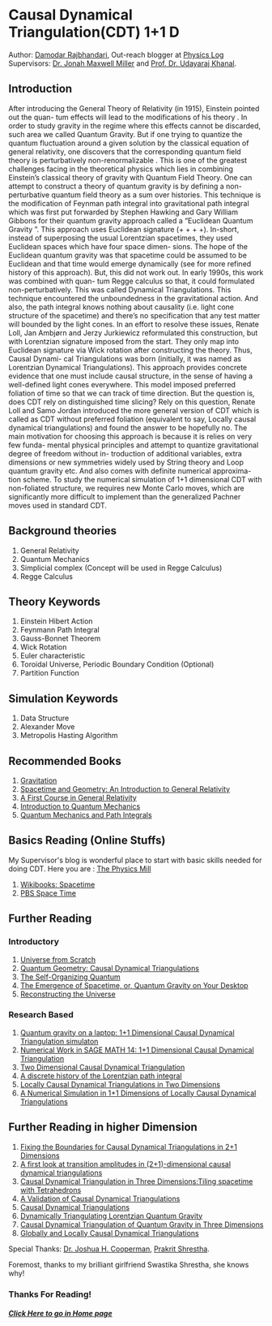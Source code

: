 # Causal Dynamical Triangulation(CDT) 1+1 D
Author: [Damodar Rajbhandari](mailto:damicristi7@live.com), Out-reach blogger at [Physics Log](http://www.physicslog.com/)  
Supervisors: [Dr. Jonah Maxwell Miller](mailto:jonah.maxwell.miller@gmail.com) and [Prof. Dr. Udayaraj Khanal](mailto:khanalu@yahoo.com).

## Introduction
After introducing the General Theory of Relativity (in 1915), Einstein pointed out the quan-
tum effects will lead to the modifications of his theory . In order to study gravity in the
regime where this effects cannot be discarded, such area we called Quantum Gravity. But if
one trying to quantize the quantum fluctuation around a given solution by the classical equation
of general relativity, one discovers that the corresponding quantum field theory is perturbatively
non-renormalizable . This is one of the greatest challenges facing in the theoretical physics
which lies in combining Einstein’s classical theory of gravity with Quantum Field Theory.
One can attempt to construct a theory of quantum gravity is by defining a non-perturbative
quantum field theory as a sum over histories. This technique is the modification of Feynman
path integral into gravitational path integral which was first put forwarded by Stephen Hawking
and Gary William Gibbons for their quantum gravity approach called a “Euclidean Quantum
Gravity ”. This approach uses Euclidean signature (+ + + +). In-short, instead of superposing
the usual Lorentzian spacetimes, they used Euclidean spaces which have four space dimen-
sions. The hope of the Euclidean quantum gravity was that spacetime could be assumed to be
Euclidean and that time would emerge dynamically (see for more refined history of this
approach). But, this did not work out. In early 1990s, this work was combined with quan-
tum Regge calculus so that, it could formulated non-perturbatively. This was called Dynamical
Triangulations. This technique encountered the unboundedness in the gravitational action.
And also, the path integral knows nothing about causality (i.e. light cone structure of the
spacetime) and there’s no specification that any test matter will bounded by the light cones. In
an effort to resolve these issues, Renate Loll, Jan Ambjørn and Jerzy Jurkiewicz reformulated
this construction, but with Lorentzian signature imposed from the start. They only map into
Euclidean signature via Wick rotation after constructing the theory. Thus, Causal Dynami-
cal Triangulations was born (initially, it was named as Lorentzian Dynamical Triangulations).
This approach provides concrete evidence that one must include causal structure, in the sense
of having a well-defined light cones everywhere. This model imposed preferred foliation of
time so that we can track of time direction. But the question is, does CDT rely on distinguished
time slicing? Rely on this question, Renate Loll and Samo Jordan introduced the more general
version of CDT which is called as CDT without preferred foliation (equivalent to say, Locally
causal dynamical triangulations) and found the answer to be hopefully no.
The main motivation for choosing this approach is because it is relies on very few funda-
mental physical principles and attempt to quantize gravitational degree of freedom without in-
troduction of additional variables, extra dimensions or new symmetries widely used by String
theory and Loop quantum gravity etc. And also comes with definite numerical approxima-
tion scheme. To study the numerical simulation of 1+1 dimensional CDT with non-foliated
structure, we requires new Monte Carlo moves, which are significantly more difficult to
implement than the generalized Pachner moves used in standard CDT.

## Background theories
1. General Relativity
2. Quantum Mechanics
3. Simplicial complex (Concept will be used in Regge Calculus)
4. Regge Calculus

## Theory Keywords
1. Einstein Hibert Action
2. Feynmann Path Integral
3. Gauss-Bonnet Theorem
4. Wick Rotation
5. Euler characteristic
6. Toroidal Universe, Periodic Boundary Condition (Optional)
7. Partition Function

## Simulation Keywords
1. Data Structure
2. Alexander Move
3. Metropolis Hasting Algorithm

## Recommended Books 
1. [Gravitation](https://www.amazon.com/Gravitation-Charles-W-Misner/dp/0716703440) 
2. [Spacetime and Geometry: An Introduction to General Relativity](https://www.amazon.com/Spacetime-Geometry-Introduction-General-Relativity/dp/0805387323)
3. [A First Course in General Relativity](https://www.amazon.com/First-Course-General-Relativity/dp/0521887054)
4. [Introduction to Quantum Mechanics](https://www.amazon.com/Introduction-Quantum-Mechanics-David-Griffiths/dp/0131118927)
5. [Quantum Mechanics and Path Integrals](https://www.amazon.com/Quantum-Mechanics-Path-Integrals-Emended/dp/0486477223)

## Basics Reading (Online Stuffs)
My Supervisor's blog is wonderful place to start with basic skills needed for doing CDT. Here you are : [The Physics Mill](http://www.thephysicsmill.com/)

1. [Wikibooks: Spacetime](https://en.wikibooks.org/wiki/Special_Relativity/Spacetime)
2. [PBS Space Time](https://www.youtube.com/channel/UC7_gcs09iThXybpVgjHZ_7g/playlists) 

## Further Reading 
### Introductory
1. [Universe from Scratch](https://arxiv.org/abs/hep-th/0509010v3)
2. [Quantum Geometry: Causal Dynamical Triangulations](http://www.thephysicsmill.com/2013/10/13/causal-dynamical-triangulations/) 
3. [The Self-Organizing Quantum](http://www.signallake.com/innovation/SelfOrganizingQuantumJul08.pdf) 
4. [The Emergence of Spacetime, or, Quantum Gravity on Your Desktop](https://arxiv.org/pdf/0711.0273.pdf)
5. [Reconstructing the Universe](https://arxiv.org/pdf/hep-th/0505154.pdf)

### Research Based
1. [Quantum gravity on a laptop: 1+1 Dimensional Causal Dynamical Triangulation   simulaton](http://www.sciencedirect.com/science/article/pii/S2211379712000319)
2. [Numerical Work in SAGE MATH 14: 1+1 Dimensional Causal Dynamical Triangulation](https://quantumtetrahedron.wordpress.com/2014/01/16/numerical-work-in-sage-math-14-11-dimensional-causal-dynamical-triangulation/)
3. [Two Dimensional Causal Dynamical Triangulation](http://physics.wooster.edu/JrIS/Files/Israel_Web_Article.pdf)
4. [A discrete history of the Lorentzian path integral](https://arxiv.org/pdf/hep-th/0212340.pdf)
5. [Locally Causal Dynamical Triangulations in Two Dimensions](https://arxiv.org/abs/1507.04566)
6. [A Numerical Simulation in 1+1 Dimensions of Locally Causal Dynamical Triangulations](http://www.ru.nl/publish/pages/760962/thesis_final_version.pdf)

## Further Reading in higher Dimension
1. [Fixing the Boundaries for Causal Dynamical Triangulations in 2+1 Dimensions](http://london.ucdavis.edu/~reu/REU12/Papers/miller.pdf)
2. [A first look at transition amplitudes in (2+1)-dimensional causal dynamical triangulations](https://arxiv.org/abs/1305.2932v3)
3. [Causal Dynamical Triangulation in Three Dimensions:Tiling spacetime with Tetrahedrons](http://physics.wooster.edu/JrIS/Files/Web_Article_Shrestha.pdf)
4. [A Validation of Causal Dynamical Triangulations](https://arxiv.org/abs/1110.6875) 
5. [Causal Dynamical Triangulations](https://sites.google.com/site/lisaglaserphysics/research/causal-dynamical-triangulations)
6. [Dynamically Triangulating Lorentzian Quantum Gravity](https://arxiv.org/pdf/hep-th/0105267.pdf)
7. [Causal Dynamical Triangulation of Quantum Gravity in Three Dimensions](http://london.ucdavis.edu/~reu/REU07/zhang.pdf)
8. [Globally and Locally Causal Dynamical Triangulations](http://www.ru.nl/publish/pages/548169/thesis.pdf)

Special Thanks: [Dr. Joshua H. Cooperman](mailto:jhcooperman@gmail.com), [Prakrit Shrestha](mailto:prakrit.shrestha@gmail.com).

Foremost, thanks to my brilliant girlfriend Swastika Shrestha, she knows why!

### Thanks For Reading!

##### [Click Here to go in Home page](https://damicristi.github.io/)
